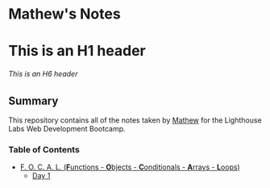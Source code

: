 # Mathew's Notes

# This is an H1 header
###### This is an H6 header

## Summary
This repository contains all of the notes taken by [Mathew](https://github.com/moastra) for the Lighthouse Labs Web Development Bootcamp. 

### Table of Contents
- [F. O. C. A. L. (<b>F</b>unctions - <b>O</b>bjects - <b>C</b>onditionals - <b>A</b>rrays - <b>L</b>oops)](/FOCAL)
  - [Day 1](/FOCAL/Day_1/)